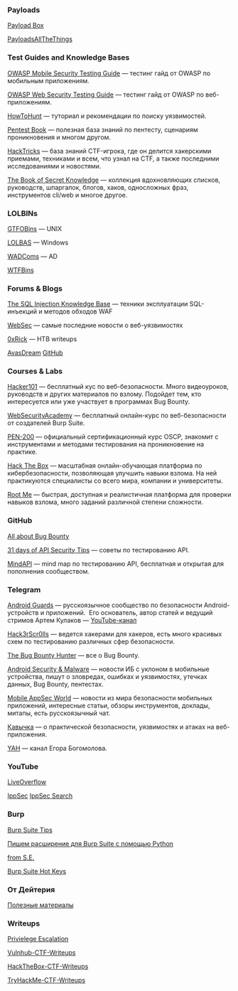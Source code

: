 ### Payloads
[Payload Box](https://github.com/payloadbox)

[PayloadsAllTheThings](https://github.com/swisskyrepo/PayloadsAllTheThings)

### Test Guides and Knowledge Bases
[OWASP Mobile Security Testing Guide](https://owasp.org/www-project-mobile-security-testing-guide/) — тестинг гайд от OWASP по мобильным приложениям.
    
[OWASP Web Security Testing Guide](https://owasp.org/www-project-web-security-testing-guide/) — тестинг гайд от OWASP по веб-приложениям.
    
[HowToHunt](https://kathan19.gitbook.io/howtohunt/) — туториал и рекомендации по поиску уязвимостей.
    
[Pentest Book](https://pentestbook.six2dez.com/) — полезная база знаний по пентесту, сценариям проникновения и многом другом.
    
[HackTricks](https://book.hacktricks.xyz/) — база знаний CTF-игрока, где он делится хакерскими приемами, техниками и всем, что узнал на CTF, а также последними исследованиями и новостями.

[The Book of Secret Knowledge](https://github.com/trimstray/the-book-of-secret-knowledge) — коллекция вдохновляющих списков, руководств, шпаргалок, блогов, хаков, односложных фраз, инструментов cli/web и многое другое.

### LOLBINs
[GTFOBins](https://gtfobins.github.io/) — UNIX

[LOLBAS](https://lolbas-project.github.io/#) — Windows

[WADComs](https://wadcoms.github.io/) — AD

[WTFBins](https://wtfbins.wtf/)

### Forums & Blogs
[The SQL Injection Knowledge Base](https://websec.ca/kb/sql_injection) — техники эксплуатации SQL-инъекций и методов обходов WAF

[WebSec](https://www.reddit.com/r/websec/) — самые последние новости о веб-уязвимостях

[0xRick](https://0xrick.github.io) — HTB writeups

[AvasDream](https://avasdream.engineer/)
[GitHub](https://github.com/AvasDream)

### Courses & Labs
[Hacker101](https://www.hackerone.com/for-hackers/hacker-101) — бесплатный кус по веб-безопасности. Много видеоуроков, руководств и других материалов по взлому. Подойдет тем, кто интересуется или уже участвует в программах Bug Bounty.
    
[WebSecurityAcademy](https://portswigger.net/web-security) — бесплатный онлайн-курс по веб-безопасности от создателей Burp Suite.
    
[PEN-200](https://www.offensive-security.com/pwk-oscp/#about-pwk) — официальный сертификационный курс OSCP, знакомит с инструментами и методами тестирования на проникновение на практике.
    
[Hack The Box](https://www.hackthebox.eu/) — масштабная онлайн-обучающая платформа по кибербезопасности, позволяющая улучшить навыки взлома. На ней практикуются специалисты со всего мира, компании и университеты.
    
[Root Me](https://www.root-me.org/) — быстрая, доступная и реалистичная платформа для проверки навыков взлома, много заданий различной степени сложности.

### GitHub
[All about Bug Bounty](https://github.com/daffainfo/AllAboutBugBounty)

[31 days of API Security Tips](https://github.com/inonshk/31-days-of-API-Security-Tips) — советы по тестированию API.
    
[MindAPI](https://github.com/dsopas/MindAPI) — mind map по тестированию API, бесплатная и открытая для пополнения сообществом.

### Telegram
[Android Guards](https://t.me/android_guards) — русскоязычное сообщество по безопасности Android-устройств и приложений.  Его основатель, автор статей и ведущий стримов Артем Кулаков — [YouTube-канал](https://www.youtube.com/channel/UC2VONdPZLg_TisPi9thxLYA)
    
[Hack3rScr0lls](https://t.me/hackerscrolls) — ведется хакерами для хакеров, есть много красивых схем по тестированию различных сфер безопасности.

[The Bug Bounty Hunter](https://t.me/thebugbountyhunter) — все о Bug Bounty.

[Android Security & Malware](https://t.me/androidMalware) — новости ИБ с уклоном в мобильные устройства, пишут о зловредах, ошибках и уязвимостях, утечках данных, Bug Bounty, пентестах.

[Mobile AppSec World](https://t.me/mobile_appsec_world) — новости из мира безопасности мобильных приложений, интересные статьи, обзоры инструментов, доклады, митапы, есть русскоязычный чат.

[Кавычка](https://t.me/webpwn) — о практической безопасности, уязвимостях и атаках на веб-приложения.

[YAH](http://t.me/YAH_Channel) — канал Егора Богомолова.

### YouTube
[LiveOverflow](https://www.youtube.com/c/LiveOverflow)

[IppSec](https://www.youtube.com/c/ippsec)
[IppSec Search](https://ippsec.rocks/?#)

### Burp
[Burp Suite Tips](https://habr.com/ru/post/510612/)

[Пишем расширение для Burp Suite с помощью Python](https://habr.com/ru/post/546476/)

[from S.E.](https://t.me/Social_engineering/2037)

[Burp Suite Hot Keys](https://github.com/rinetd/BurpSuite-1/blob/master/CheatSheet.md)

### От Дейтерия
[Полезные материалы](https://deiteriy.notion.site/a18b5a09ad8a42af9517c8c152b017ae)

### Writeups
[Privielege Escalation](https://github.com/Ignitetechnologies/Privilege-Escalation)

[Vulnhub-CTF-Writeups](https://github.com/Ignitetechnologies/Vulnhub-CTF-Writeups)

[HackTheBox-CTF-Writeups](https://github.com/Ignitetechnologies/HackTheBox-CTF-Writeups)

[TryHackMe-CTF-Writeups](https://github.com/Ignitetechnologies/TryHackMe-CTF-Writeups)

